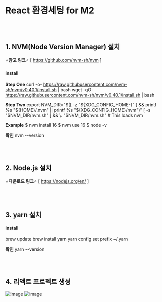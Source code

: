 # React 환경세팅 for M2
<br><br>

## **1. NVM(Node Version Manager) 설치**
⭐️**참고 링크**⭐️ [ https://github.com/nvm-sh/nvm ] 

#### install
**Step One**
curl -o- https://raw.githubusercontent.com/nvm-sh/nvm/v0.40.1/install.sh | bash
wget -qO- https://raw.githubusercontent.com/nvm-sh/nvm/v0.40.1/install.sh | bash

**Step Two**
export NVM_DIR="$([ -z "${XDG_CONFIG_HOME-}" ] && printf %s "${HOME}/.nvm" || printf %s "${XDG_CONFIG_HOME}/nvm")"
[ -s "$NVM_DIR/nvm.sh" ] && \. "$NVM_DIR/nvm.sh" # This loads nvm

**Example**
$ nvm install 16
$ nvm use 16
$ node -v

**확인**
nvm --version

<br><br>
## **2. Node.js 설치**
⭐️**다운로드 링크**⭐️ [ https://nodejs.org/en/ ]


<br><br>
## **3. yarn 설치**

#### install
brew update
brew install yarn
yarn config set prefix ~/.yarn

**확인**
yarn --version


<br><br>
## **4. 리액트 프로젝트 생성**
![image](https://github.com/user-attachments/assets/b74a0a96-9bbd-40e7-81f6-1fc6205fb7af)
![image](https://github.com/user-attachments/assets/94f131b1-5675-4f95-92e5-29a6dd7eadae)



